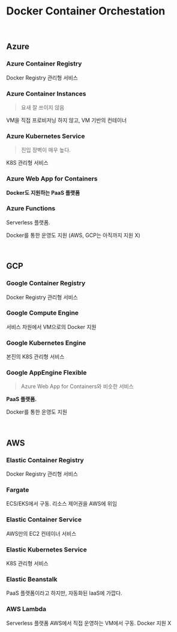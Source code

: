 # Docker Container Orchestation

<br>

## Azure

### Azure Container Registry

Docker Registry 관리형 서비스

### Azure Container Instances

> 요새 잘 쓰이지 않음

VM을 직접 프로비저닝 하지 않고, VM 기반의 컨테이너

### Azure Kubernetes Service

> 진입 장벽이 매우 높다.

K8S 관리형 서비스

### Azure Web App for Containers

**Docker도 지원하는 PaaS 플랫폼**

### Azure Functions

Serverless 플랫폼.

Docker를 통한 운영도 지원 (AWS, GCP는 아직까지 지원 X)

<br>

## GCP

### Google Container Registry

Docker Registry 관리형 서비스

### Google Compute Engine

서비스 차원에서 VM으로의 Docker 지원

### Google Kubernetes Engine

본진의 K8S 관리형 서비스

### Google AppEngine Flexible

> Azure Web App for Containers와 비슷한 서비스

**PaaS 플랫폼.**

Docker를 통한 운영도 지원

<br>

## AWS

### Elastic Container Registry

Docker Registry 관리형 서비스

### Fargate

ECS/EKS에서 구동. 리소스 제어권을 AWS에 위임

### Elastic Container Service

AWS만의 EC2 컨테이너 서비스

### Elastic Kubernetes Service

K8S 관리형 서비스

### Elastic Beanstalk

PaaS 플랫폼이라고 하지만, 자동화된 IaaS에 가깝다.

### AWS Lambda

Serverless 플랫폼 AWS에서 직접 운영하는 VM에서 구동. Docker 지원 X
